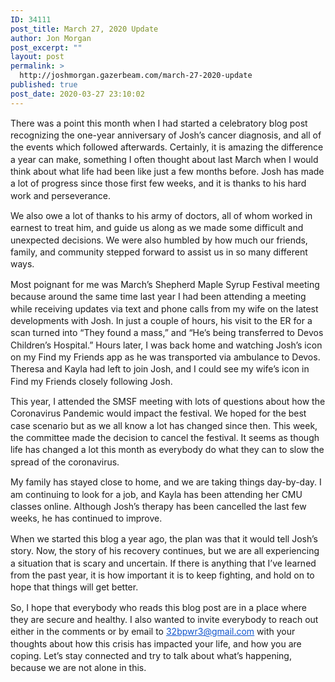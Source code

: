 ```yaml
---
ID: 34111
post_title: March 27, 2020 Update
author: Jon Morgan
post_excerpt: ""
layout: post
permalink: >
  http://joshmorgan.gazerbeam.com/march-27-2020-update
published: true
post_date: 2020-03-27 23:10:02
---
```

<p style="margin-top: 0pt; padding-top: 0; margin-bottom: 10pt; padding-bottom: 0; line-height: 1.38;">There was a point this month when I had started a celebratory blog post recognizing the one-year anniversary of Josh’s cancer diagnosis, and all of the events which followed afterwards. Certainly, it is amazing the difference a year can make, something I often thought about last March when I would think about what life had been like just a few months before. Josh has made a lot of progress since those first few weeks, and it is thanks to his hard work and perseverance.</p>
<p style="margin-top: 0pt; padding-top: 0; margin-bottom: 10pt; padding-bottom: 0; line-height: 1.38;">We also owe a lot of thanks to his army of doctors, all of whom worked in earnest to treat him, and guide us along as we made some difficult and unexpected decisions. We were also humbled by how much our friends, family, and community stepped forward to assist us in so many different ways.</p>
<p style="margin-top: 0pt; padding-top: 0; margin-bottom: 10pt; padding-bottom: 0; line-height: 1.38;">Most poignant for me was March’s Shepherd Maple Syrup Festival meeting because around the same time last year I had been attending a meeting while receiving updates via text and phone calls from my wife on the latest developments with Josh. In just a couple of hours, his visit to the ER for a scan turned into “They found a mass,” and “He’s being transferred to Devos Children’s Hospital.” Hours later, I was back home and watching Josh’s icon on my Find my Friends app as he was transported via ambulance to Devos. Theresa and Kayla had left to join Josh, and I could see my wife’s icon in Find my Friends closely following Josh.</p>
<p style="margin-top: 0pt; padding-top: 0; margin-bottom: 10pt; padding-bottom: 0; line-height: 1.38;">This year, I attended the SMSF meeting with lots of questions about how the Coronavirus Pandemic would impact the festival. We hoped for the best case scenario but as we all know a lot has changed since then. This week, the committee made the decision to cancel the festival. It seems as though life has changed a lot this month as everybody do what they can to slow the spread of the coronavirus.</p>
<p style="margin-top: 0pt; padding-top: 0; margin-bottom: 10pt; padding-bottom: 0; line-height: 1.38;">My family has stayed close to home, and we are taking things day-by-day. I am continuing to look for a job, and Kayla has been attending her CMU classes online. Although Josh’s therapy has been cancelled the last few weeks, he has continued to improve.</p>
<p style="margin-top: 0pt; padding-top: 0; margin-bottom: 10pt; padding-bottom: 0; line-height: 1.38;">When we started this blog a year ago, the plan was that it would tell Josh’s story. Now, the story of his recovery continues, but we are all experiencing a situation that is scary and uncertain. If there is anything that I’ve learned from the past year, it is how important it is to keep fighting, and hold on to hope that things will get better.</p>
<p style="margin-top: 0pt; padding-top: 0; margin-bottom: 10pt; padding-bottom: 0; line-height: 1.38;">So, I hope that everybody who reads this blog post are in a place where they are secure and healthy. I also wanted to invite everybody to reach out either in the comments or by email to <a href="mailto:32bpwr3@gmail.com"><span style="text-decoration: underline; color: #1155cc;">32bpwr3@gmail.com</span></a> with your thoughts about how this crisis has impacted your life, and how you are coping. Let’s stay connected and try to talk about what’s happening, because we are not alone in this.</p>